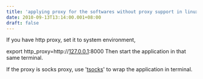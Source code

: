 ```yaml
---
title: 'applying proxy for the softwares without proxy support in linux'
date: 2010-09-13T13:14:00.001+08:00
draft: false
---
```


If you have http proxy, set it to system environment,  

export http_proxy=http://[127.0.0.1](http://127.0.0.1):8000 Then start the application in that same terminal.  
  
If the proxy is socks proxy, use '[tsocks](http://tsocks.sourceforge.net/about.php)' to wrap the application in terminal.